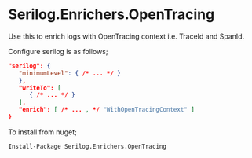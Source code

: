 # Serilog.Enrichers.OpenTracing

Use this to enrich logs with OpenTracing context i.e. TraceId and SpanId.

Configure serilog is as follows;
```json
"serilog": {
   "minimumLevel": { /* ... */ }
   },
   "writeTo": [
      { /* ... */ }
   ],
   "enrich": [ /* ... , */ "WithOpenTracingContext" ]
}
```

To install from nuget;
```bash
Install-Package Serilog.Enrichers.OpenTracing
```
